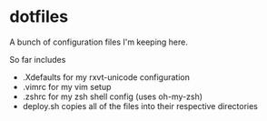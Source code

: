 dotfiles
========

A bunch of configuration files I'm keeping here.

So far includes
* .Xdefaults for my rxvt-unicode configuration
* .vimrc for my vim setup
* .zshrc for my zsh shell config (uses oh-my-zsh)
* deploy.sh copies all of the files into their respective directories
